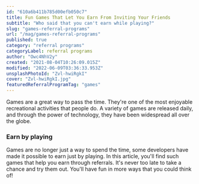 ```yaml
---
id: "610a6b411b785d00efb050c7"
title: Fun Games That Let You Earn From Inviting Your Friends
subtitle: "Who said that you can't earn while playing?"
slug: "games-referral-programs"
url: "/mag/games-referral-programs"
published: true
category: "referral programs"
categoryLabel: referral programs
author: "Owc4NhV2y"
created: "2021-08-04T10:26:09.015Z"
modified: "2022-06-09T03:36:33.953Z"
unsplashPhotoId: "Zvl-hwiRgkI"
cover: "Zvl-hwiRgkI.jpg"
featuredReferralProgramTag: "games"
---
```

Games are a great way to pass the time. They're one of the most enjoyable recreational activities that people do. A variety of games are released daily, and through the power of technology, they have been widespread all over the globe.

### **Earn by playing**

Games are no longer just a way to spend the time, some developers have made it possible to earn just by playing. In this article, you'll find such games that help you earn through referrals. It's never too late to take a chance and try them out. You'll have fun in more ways that you could think of!